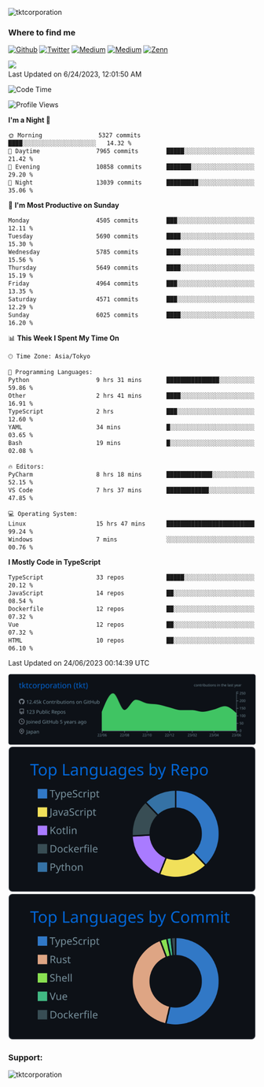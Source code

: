 <p align="left"> <img src="https://komarev.com/ghpvc/?username=tktcorporation&label=Profile%20views&color=0e75b6&style=flat" alt="tktcorporation" /> </p>

<h3>Where to find me</h3>
<p>
<a href="https://github.com/tktcorporation" target="_blank"><img alt="Github" src="https://img.shields.io/badge/GitHub-%2312100E.svg?&style=for-the-badge&logo=Github&logoColor=white" /></a>
<a href="https://twitter.com/tktcorporation" target="_blank"><img alt="Twitter" src="https://img.shields.io/badge/twitter-%231DA1F2.svg?&style=for-the-badge&logo=twitter&logoColor=white" /></a>
<a href="https://www.linkedin.com/in/tktcorporation" target="_blank"><img alt="Medium" src="https://img.shields.io/badge/linkdin-0a66c2.svg?&style=for-the-badge&logo=linkedin&logoColor=white" /></a>
<a href="https://qiita.com/tktcorporation" target="_blank"><img alt="Medium" src="https://img.shields.io/badge/qiita-55C500.svg?&style=for-the-badge&logo=qiita&logoColor=white" /></a>
<a href="https://zenn.dev/tktcorporation" target="_blank"><img alt="Zenn" src="https://img.shields.io/badge/Zenn-3EA8FF.svg?&style=for-the-badge&logo=Zenn&logoColor=white" /></a>
</p>

<!--START_SECTION:lapras-card-->
<a href="https://lapras.com/public/tktcorporation" target="_blank" rel="noopener noreferrer"><img src="https://lapras-card-generator.vercel.app/api/svg?e=3.86&b=3.48&i=3.58&b1=%23232323&b2=%236d6d6d&i1=%23212121&i2=%23818181&l=en" width="300" ></a>  
Last Updated on 6/24/2023, 12:01:50 AM
<!--END_SECTION:lapras-card-->
  
<!--START_SECTION:waka-->
![Code Time](http://img.shields.io/badge/Code%20Time-1%2C044%20hrs%2011%20mins-blue)

![Profile Views](http://img.shields.io/badge/Profile%20Views-0-blue)

**I'm a Night 🦉** 

```text
🌞 Morning                5327 commits        ████░░░░░░░░░░░░░░░░░░░░░   14.32 % 
🌆 Daytime                7965 commits        █████░░░░░░░░░░░░░░░░░░░░   21.42 % 
🌃 Evening                10858 commits       ███████░░░░░░░░░░░░░░░░░░   29.20 % 
🌙 Night                  13039 commits       █████████░░░░░░░░░░░░░░░░   35.06 % 
```
📅 **I'm Most Productive on Sunday** 

```text
Monday                   4505 commits        ███░░░░░░░░░░░░░░░░░░░░░░   12.11 % 
Tuesday                  5690 commits        ████░░░░░░░░░░░░░░░░░░░░░   15.30 % 
Wednesday                5785 commits        ████░░░░░░░░░░░░░░░░░░░░░   15.56 % 
Thursday                 5649 commits        ████░░░░░░░░░░░░░░░░░░░░░   15.19 % 
Friday                   4964 commits        ███░░░░░░░░░░░░░░░░░░░░░░   13.35 % 
Saturday                 4571 commits        ███░░░░░░░░░░░░░░░░░░░░░░   12.29 % 
Sunday                   6025 commits        ████░░░░░░░░░░░░░░░░░░░░░   16.20 % 
```


📊 **This Week I Spent My Time On** 

```text
🕑︎ Time Zone: Asia/Tokyo

💬 Programming Languages: 
Python                   9 hrs 31 mins       ███████████████░░░░░░░░░░   59.86 % 
Other                    2 hrs 41 mins       ████░░░░░░░░░░░░░░░░░░░░░   16.91 % 
TypeScript               2 hrs               ███░░░░░░░░░░░░░░░░░░░░░░   12.60 % 
YAML                     34 mins             █░░░░░░░░░░░░░░░░░░░░░░░░   03.65 % 
Bash                     19 mins             █░░░░░░░░░░░░░░░░░░░░░░░░   02.08 % 

🔥 Editors: 
PyCharm                  8 hrs 18 mins       █████████████░░░░░░░░░░░░   52.15 % 
VS Code                  7 hrs 37 mins       ████████████░░░░░░░░░░░░░   47.85 % 

💻 Operating System: 
Linux                    15 hrs 47 mins      █████████████████████████   99.24 % 
Windows                  7 mins              ░░░░░░░░░░░░░░░░░░░░░░░░░   00.76 % 
```

**I Mostly Code in TypeScript** 

```text
TypeScript               33 repos            █████░░░░░░░░░░░░░░░░░░░░   20.12 % 
JavaScript               14 repos            ██░░░░░░░░░░░░░░░░░░░░░░░   08.54 % 
Dockerfile               12 repos            ██░░░░░░░░░░░░░░░░░░░░░░░   07.32 % 
Vue                      12 repos            ██░░░░░░░░░░░░░░░░░░░░░░░   07.32 % 
HTML                     10 repos            ██░░░░░░░░░░░░░░░░░░░░░░░   06.10 % 
```




 Last Updated on 24/06/2023 00:14:39 UTC
<!--END_SECTION:waka-->

[![](https://raw.githubusercontent.com/tktcorporation/tktcorporation/master/profile-summary-card-output/github_dark/0-profile-details.svg)](https://github.com/vn7n24fzkq/github-profile-summary-cards)
[![](https://raw.githubusercontent.com/tktcorporation/tktcorporation/master/profile-summary-card-output/github_dark/1-repos-per-language.svg)](https://github.com/vn7n24fzkq/github-profile-summary-cards) [![](https://raw.githubusercontent.com/tktcorporation/tktcorporation/master/profile-summary-card-output/github_dark/2-most-commit-language.svg)](https://github.com/vn7n24fzkq/github-profile-summary-cards)

<h3 align="left">Support:</h3>
<p><a href="https://www.buymeacoffee.com/tktcorporation"> <img align="left" src="https://cdn.buymeacoffee.com/buttons/v2/default-yellow.png" height="50" width="210" alt="tktcorporation" /></a></p><br><br>

